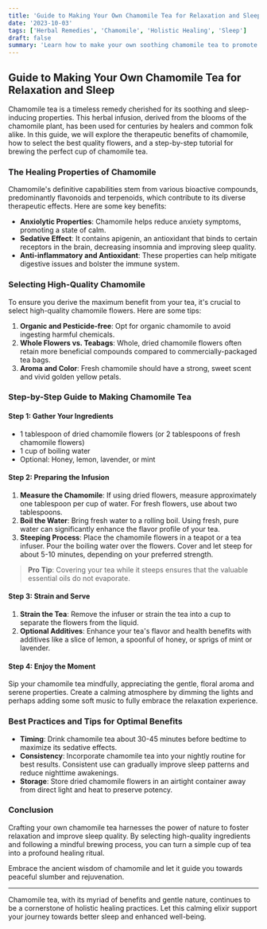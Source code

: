 ```yaml
---
title: 'Guide to Making Your Own Chamomile Tea for Relaxation and Sleep'
date: '2023-10-03'
tags: ['Herbal Remedies', 'Chamomile', 'Holistic Healing', 'Sleep']
draft: false
summary: 'Learn how to make your own soothing chamomile tea to promote relaxation and improve sleep quality with this comprehensive guide.'
---
```


## Guide to Making Your Own Chamomile Tea for Relaxation and Sleep

Chamomile tea is a timeless remedy cherished for its soothing and sleep-inducing properties. This herbal infusion, derived from the blooms of the chamomile plant, has been used for centuries by healers and common folk alike. In this guide, we will explore the therapeutic benefits of chamomile, how to select the best quality flowers, and a step-by-step tutorial for brewing the perfect cup of chamomile tea.

### The Healing Properties of Chamomile

Chamomile's definitive capabilities stem from various bioactive compounds, predominantly flavonoids and terpenoids, which contribute to its diverse therapeutic effects. Here are some key benefits:

- **Anxiolytic Properties**: Chamomile helps reduce anxiety symptoms, promoting a state of calm.
- **Sedative Effect**: It contains apigenin, an antioxidant that binds to certain receptors in the brain, decreasing insomnia and improving sleep quality.
- **Anti-inflammatory and Antioxidant**: These properties can help mitigate digestive issues and bolster the immune system.

### Selecting High-Quality Chamomile

To ensure you derive the maximum benefit from your tea, it's crucial to select high-quality chamomile flowers. Here are some tips:

1. **Organic and Pesticide-free**: Opt for organic chamomile to avoid ingesting harmful chemicals.
2. **Whole Flowers vs. Teabags**: Whole, dried chamomile flowers often retain more beneficial compounds compared to commercially-packaged tea bags.
3. **Aroma and Color**: Fresh chamomile should have a strong, sweet scent and vivid golden yellow petals.

### Step-by-Step Guide to Making Chamomile Tea

#### Step 1: Gather Your Ingredients
- 1 tablespoon of dried chamomile flowers (or 2 tablespoons of fresh chamomile flowers)
- 1 cup of boiling water
- Optional: Honey, lemon, lavender, or mint

#### Step 2: Preparing the Infusion
1. **Measure the Chamomile**: If using dried flowers, measure approximately one tablespoon per cup of water. For fresh flowers, use about two tablespoons.
2. **Boil the Water**: Bring fresh water to a rolling boil. Using fresh, pure water can significantly enhance the flavor profile of your tea.
3. **Steeping Process**: Place the chamomile flowers in a teapot or a tea infuser. Pour the boiling water over the flowers. Cover and let steep for about 5-10 minutes, depending on your preferred strength. 

> **Pro Tip**: Covering your tea while it steeps ensures that the valuable essential oils do not evaporate.

#### Step 3: Strain and Serve
1. **Strain the Tea**: Remove the infuser or strain the tea into a cup to separate the flowers from the liquid.
2. **Optional Additives**: Enhance your tea's flavor and health benefits with additives like a slice of lemon, a spoonful of honey, or sprigs of mint or lavender.

#### Step 4: Enjoy the Moment
Sip your chamomile tea mindfully, appreciating the gentle, floral aroma and serene properties. Create a calming atmosphere by dimming the lights and perhaps adding some soft music to fully embrace the relaxation experience.

### Best Practices and Tips for Optimal Benefits

- **Timing**: Drink chamomile tea about 30-45 minutes before bedtime to maximize its sedative effects.
- **Consistency**: Incorporate chamomile tea into your nightly routine for best results. Consistent use can gradually improve sleep patterns and reduce nighttime awakenings.
- **Storage**: Store dried chamomile flowers in an airtight container away from direct light and heat to preserve potency.

### Conclusion

Crafting your own chamomile tea harnesses the power of nature to foster relaxation and improve sleep quality. By selecting high-quality ingredients and following a mindful brewing process, you can turn a simple cup of tea into a profound healing ritual.

Embrace the ancient wisdom of chamomile and let it guide you towards peaceful slumber and rejuvenation. 

---

Chamomile tea, with its myriad of benefits and gentle nature, continues to be a cornerstone of holistic healing practices. Let this calming elixir support your journey towards better sleep and enhanced well-being.